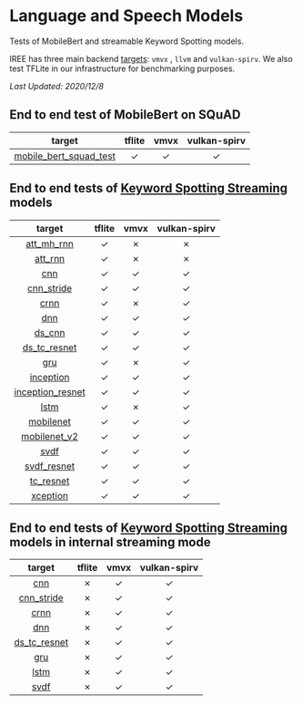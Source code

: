 # Language and Speech Models

Tests of MobileBert and streamable Keyword Spotting models.

IREE has three main backend
[targets](https://github.com/openxla/iree/tree/main/iree/compiler/Dialect/HAL/Target):
`vmvx` , `llvm` and `vulkan-spirv`. We also test TFLite in our infrastructure
for benchmarking purposes.

*Last Updated: 2020/12/8*

## End to end test of MobileBert on SQuAD

|                                                          target                                                          |                    tflite                    |                     vmvx                     |                 vulkan-spirv                 |
|:------------------------------------------------------------------------------------------------------------------------:|:--------------------------------------------:|:--------------------------------------------:|:--------------------------------------------:|
| [mobile_bert_squad_test](https://github.com/openxla/iree/tree/main/integrations/tensorflow/e2e/mobile_bert_squad_test.py) | <span class="success-table-element">✓</span> | <span class="success-table-element">✓</span> | <span class="success-table-element">✓</span> |

## End to end tests of [Keyword Spotting Streaming](https://github.com/google-research/google-research/tree/master/kws_streaming) models

|                                                               target                                                              |                    tflite                    |                     vmvx                     |                 vulkan-spirv                 |
|:---------------------------------------------------------------------------------------------------------------------------------:|:--------------------------------------------:|:--------------------------------------------:|:--------------------------------------------:|
|    [att_mh_rnn](https://github.com/openxla/iree/tree/main/integrations/tensorflow/e2e/keras/keyword_spotting_streaming_test.py)    | <span class="success-table-element">✓</span> | <span class="failure-table-element">✗</span> | <span class="failure-table-element">✗</span> |
|      [att_rnn](https://github.com/openxla/iree/tree/main/integrations/tensorflow/e2e/keras/keyword_spotting_streaming_test.py)     | <span class="success-table-element">✓</span> | <span class="failure-table-element">✗</span> | <span class="failure-table-element">✗</span> |
|        [cnn](https://github.com/openxla/iree/tree/main/integrations/tensorflow/e2e/keras/keyword_spotting_streaming_test.py)       | <span class="success-table-element">✓</span> | <span class="success-table-element">✓</span> | <span class="success-table-element">✓</span> |
|    [cnn_stride](https://github.com/openxla/iree/tree/main/integrations/tensorflow/e2e/keras/keyword_spotting_streaming_test.py)    | <span class="success-table-element">✓</span> | <span class="success-table-element">✓</span> | <span class="success-table-element">✓</span> |
|       [crnn](https://github.com/openxla/iree/tree/main/integrations/tensorflow/e2e/keras/keyword_spotting_streaming_test.py)       | <span class="success-table-element">✓</span> | <span class="failure-table-element">✗</span> | <span class="success-table-element">✓</span> |
|        [dnn](https://github.com/openxla/iree/tree/main/integrations/tensorflow/e2e/keras/keyword_spotting_streaming_test.py)       | <span class="success-table-element">✓</span> | <span class="success-table-element">✓</span> | <span class="success-table-element">✓</span> |
|      [ds_cnn](https://github.com/openxla/iree/tree/main/integrations/tensorflow/e2e/keras/keyword_spotting_streaming_test.py)      | <span class="success-table-element">✓</span> | <span class="success-table-element">✓</span> | <span class="success-table-element">✓</span> |
|   [ds_tc_resnet](https://github.com/openxla/iree/tree/main/integrations/tensorflow/e2e/keras/keyword_spotting_streaming_test.py)   | <span class="success-table-element">✓</span> | <span class="success-table-element">✓</span> | <span class="success-table-element">✓</span> |
|        [gru](https://github.com/openxla/iree/tree/main/integrations/tensorflow/e2e/keras/keyword_spotting_streaming_test.py)       | <span class="success-table-element">✓</span> | <span class="failure-table-element">✗</span> | <span class="success-table-element">✓</span> |
|     [inception](https://github.com/openxla/iree/tree/main/integrations/tensorflow/e2e/keras/keyword_spotting_streaming_test.py)    | <span class="success-table-element">✓</span> | <span class="success-table-element">✓</span> | <span class="success-table-element">✓</span> |
| [inception_resnet](https://github.com/openxla/iree/tree/main/integrations/tensorflow/e2e/keras/keyword_spotting_streaming_test.py) | <span class="success-table-element">✓</span> | <span class="success-table-element">✓</span> | <span class="success-table-element">✓</span> |
|       [lstm](https://github.com/openxla/iree/tree/main/integrations/tensorflow/e2e/keras/keyword_spotting_streaming_test.py)       | <span class="success-table-element">✓</span> | <span class="failure-table-element">✗</span> | <span class="success-table-element">✓</span> |
|     [mobilenet](https://github.com/openxla/iree/tree/main/integrations/tensorflow/e2e/keras/keyword_spotting_streaming_test.py)    | <span class="success-table-element">✓</span> | <span class="success-table-element">✓</span> | <span class="success-table-element">✓</span> |
|   [mobilenet_v2](https://github.com/openxla/iree/tree/main/integrations/tensorflow/e2e/keras/keyword_spotting_streaming_test.py)   | <span class="success-table-element">✓</span> | <span class="success-table-element">✓</span> | <span class="success-table-element">✓</span> |
|       [svdf](https://github.com/openxla/iree/tree/main/integrations/tensorflow/e2e/keras/keyword_spotting_streaming_test.py)       | <span class="success-table-element">✓</span> | <span class="success-table-element">✓</span> | <span class="success-table-element">✓</span> |
|    [svdf_resnet](https://github.com/openxla/iree/tree/main/integrations/tensorflow/e2e/keras/keyword_spotting_streaming_test.py)   | <span class="success-table-element">✓</span> | <span class="success-table-element">✓</span> | <span class="success-table-element">✓</span> |
|     [tc_resnet](https://github.com/openxla/iree/tree/main/integrations/tensorflow/e2e/keras/keyword_spotting_streaming_test.py)    | <span class="success-table-element">✓</span> | <span class="success-table-element">✓</span> | <span class="success-table-element">✓</span> |
|     [xception](https://github.com/openxla/iree/tree/main/integrations/tensorflow/e2e/keras/keyword_spotting_streaming_test.py)     | <span class="success-table-element">✓</span> | <span class="success-table-element">✓</span> | <span class="success-table-element">✓</span> |

## End to end tests of [Keyword Spotting Streaming](https://github.com/google-research/google-research/tree/master/kws_streaming) models in internal streaming mode

|                                                             target                                                            |                    tflite                    |                     vmvx                     |                 vulkan-spirv                 |
|:-----------------------------------------------------------------------------------------------------------------------------:|:--------------------------------------------:|:--------------------------------------------:|:--------------------------------------------:|
|      [cnn](https://github.com/openxla/iree/tree/main/integrations/tensorflow/e2e/keras/keyword_spotting_streaming_test.py)     | <span class="failure-table-element">✗</span> | <span class="success-table-element">✓</span> | <span class="success-table-element">✓</span> |
|  [cnn_stride](https://github.com/openxla/iree/tree/main/integrations/tensorflow/e2e/keras/keyword_spotting_streaming_test.py)  | <span class="failure-table-element">✗</span> | <span class="success-table-element">✓</span> | <span class="success-table-element">✓</span> |
|     [crnn](https://github.com/openxla/iree/tree/main/integrations/tensorflow/e2e/keras/keyword_spotting_streaming_test.py)     | <span class="failure-table-element">✗</span> | <span class="success-table-element">✓</span> | <span class="success-table-element">✓</span> |
|      [dnn](https://github.com/openxla/iree/tree/main/integrations/tensorflow/e2e/keras/keyword_spotting_streaming_test.py)     | <span class="failure-table-element">✗</span> | <span class="success-table-element">✓</span> | <span class="success-table-element">✓</span> |
| [ds_tc_resnet](https://github.com/openxla/iree/tree/main/integrations/tensorflow/e2e/keras/keyword_spotting_streaming_test.py) | <span class="failure-table-element">✗</span> | <span class="success-table-element">✓</span> | <span class="success-table-element">✓</span> |
|      [gru](https://github.com/openxla/iree/tree/main/integrations/tensorflow/e2e/keras/keyword_spotting_streaming_test.py)     | <span class="failure-table-element">✗</span> | <span class="success-table-element">✓</span> | <span class="success-table-element">✓</span> |
|     [lstm](https://github.com/openxla/iree/tree/main/integrations/tensorflow/e2e/keras/keyword_spotting_streaming_test.py)     | <span class="failure-table-element">✗</span> | <span class="success-table-element">✓</span> | <span class="success-table-element">✓</span> |
|     [svdf](https://github.com/openxla/iree/tree/main/integrations/tensorflow/e2e/keras/keyword_spotting_streaming_test.py)     | <span class="failure-table-element">✗</span> | <span class="success-table-element">✓</span> | <span class="success-table-element">✓</span> |
